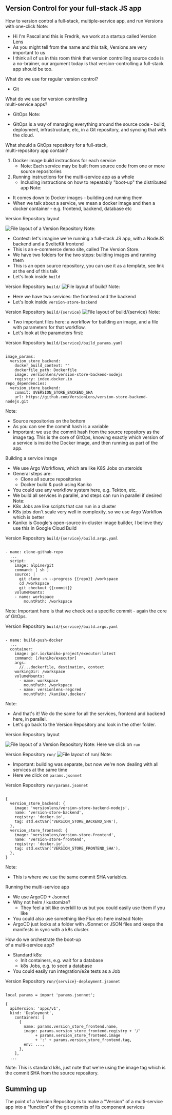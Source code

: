 ## Version Control for your full-stack JS app
How to version control a full-stack, multiple-service app, and run Versions with one-click
Note:
- Hi I'm Pascal and this is Fredrik, we work at a startup called Version Lens
- As you might tell from the name and this talk, Versions are very important to us
- I think all of us in this room think that version controlling source code is a no-brainer, our argument today is that version-controlling a full-stack app should be too.



What do we use for regular version control?
* Git <!-- .element: class="fragment" style="text-align: left;" -->

What do we use for version controlling <br/>multi-service apps? <!-- .element: class="fragment" -->
* GitOps <!-- .element: class="fragment" -->
Note:
- GitOps is a way of managing everything around the source code - build, deployment, infrastructure, etc, in a Git repository, and syncing that with the cloud.



What should a GitOps repository for a full-stack, <br/>multi-repository app contain?
1. Docker image build instructions for each service <!-- .element: class="fragment" -->
    - Note: Each service may be built from source code from one or more source repositories
1. Running instructions for the multi-service app as a whole <!-- .element: class="fragment" -->
    - Including instructions on how to repeatably "boot-up" the distributed app
Note:
- It comes down to Docker images - building and running them
- When we talk about a service, we mean a docker image and then a docker container - e.g. frontend, backend, database etc


Version Repository layout

![File layout of a Version Repository](/images/version-repo-layout.png "Version Repository Layout")
Note: 
- Context: let's imagine we're running a full-stack JS app, with a NodeJS backend and a SvelteKit frontend
- This is an e-commerce demo site, called The Version Store.
- We have two folders for the two steps: building images and running them
- This is an open source repository, you can use it as a template, see link at the end of this talk
- Let's look inside `build`


Version Repository `build/`
![File layout of build/](/images/version-repo-build.png "Version Repository build/")
Note: 
- Here we have two services: the frontend and the backend
- Let's look inside `version-store-backend`


Version Repository `build/{service}`
![File layout of build/{service}](/images/version-repo-build-backend.png "Version Repository build/{service}")
Note: 
- Two important files here: a workflow for building an image, and a file with parameters for that workflow.
- Let's look at the parameters first:


Version Repository `build/{service}/build_params.yaml`
<pre><code data-trim data-noescape>
image_params:
  version_store_backend:
    docker_build_context: ""
    dockerfile_path: Dockerfile
    image: versionlens/version-store-backend-nodejs
    registry: index.docker.io
repo_dependencies:
  version_store_backend:
    commit: $VERSION_STORE_BACKEND_SHA
    url: https://github.com/VersionLens/version-store-backend-nodejs.git
</code></pre>
Note: 
- Source repositories on the bottom
- As you can see the commit hash is a variable
- Important: we use the commit hash from the source repository as the image tag. This is the core of GitOps, knowing exactly which version of a service is inside the Docker image, and then running as part of the app.


Building a service image
- We use Argo Workflows, which are like K8S Jobs on steroids <!-- .element: class="fragment" -->
- General steps are: <!-- .element: class="fragment" -->
  - Clone all source repositories
  - Docker build & push using Kaniko
- You could use any workflow system here, e.g. Tekton, etc. <!-- .element: class="fragment" -->
- We build all services in parallel, and steps can run in parallel if desired <!-- .element: class="fragment" -->
Note:
- K8s Jobs are like scripts that can run in a cluster
- K8s jobs don't scale very well in complexity, so we use Argo Workflow which is better
- Kaniko is Google's open-source in-cluster image builder, I believe they use this in Google Cloud Build


Version Repository `build/{service}/build.argo.yaml`

<pre><code data-trim data-noescape>
- name: clone-github-repo
  ...
  script:
    image: alpine/git
    command: [ sh ]
    source: |
      git clone -n --progress {{repo}} /workspace
      cd /workspace
      git checkout {{commit}}
    volumeMounts:
    - name: workspace
        mountPath: /workspace
</code></pre>
Note: Important here is that we check out a specific commit - again the core of GitOps.


Version Repository `build/{service}/build.argo.yaml`

<pre><code data-trim data-noescape>
- name: build-push-docker
  ...
  container:
    image: gcr.io/kaniko-project/executor:latest
    command: [/kaniko/executor]
    args:
      //...dockerfile, destination, context
    workingDir: /workspace
    volumeMounts:
      - name: workspace
        mountPath: /workspace
      - name: versionlens-regcred
        mountPath: /kaniko/.docker/
</code></pre>
Note:
- And that's it! We do the same for all the services, frontend and backend here, in parallel.
- Let's go back to the Version Repository and look in the other folder.



Version Repository layout

![File layout of a Version Repository](/images/version-repo-layout.png "Version Repository Layout")
Note: Here we click on `run`


Version Repository `run/`
![File layout of run/](/images/version-repo-run.png "Version Repository run/")
Note: 
- Important: building was separate, but now we're now dealing with all services at the same time
- Here we click on `params.jsonnet`


Version Repository `run/params.jsonnet`
<pre><code data-trim data-noescape>
{
  version_store_backend: {
    image: 'versionlens/version-store-backend-nodejs',
    name: 'version-store-backend',
    registry: 'docker.io',
    tag: std.extVar('VERSION_STORE_BACKEND_SHA'),
  },
  version_store_frontend: {
    image: 'versionlens/version-store-frontend',
    name: 'version-store-frontend',
    registry: 'docker.io',
    tag: std.extVar('VERSION_STORE_FRONTEND_SHA'),
  },
}
</code></pre>
Note: 
- This is where we use the same commit SHA variables.


Running the multi-service app
- We use ArgoCD + Jsonnet <!-- .element: class="fragment" -->
- Why not helm / kustomize? <!-- .element: class="fragment" -->
    - They feel a bit like overkill to us but you could easily use them if you like
- You could also use something like Flux etc here instead <!-- .element: class="fragment" -->
Note:
- ArgoCD just looks at a folder with JSonnet or JSON files and keeps the manifests in sync with a k8s cluster.


How do we orchestrate the boot-up<br/> of a multi-service app?
- Standard k8s: <!-- .element: class="fragment" -->
    - Init containers, e.g. wait for a database
    - k8s Jobs, e.g. to seed a database
- You could easily run integration/e2e tests as a Job <!-- .element: class="fragment" -->


Version Repository `run/{service}-deployment.jsonnet`

<pre><code data-trim data-noescape>
local params = import 'params.jsonnet';

{
  apiVersion: 'apps/v1',
  kind: 'Deployment',
    containers: [
      {
        name: params.version_store_frontend.name,
        image: params.version_store_frontend.registry + '/' 
             + params.version_store_frontend.image 
             + ':' + params.version_store_frontend.tag,
        env: ...,
      },
    ],
  ...
</code></pre>
Note: This is standard k8s, just note that we're using the image tag which is the commit SHA from the source repository.



## Summing up 

The point of a Version Repository is to make a "Version" of a multi-service app into a “function” of the git commits of its component services
